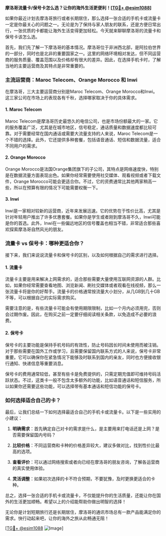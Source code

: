 **摩洛哥流量卡/保号卡怎么选？让你的海外生活更便利！[[TG💪+ @esim1088](https://t.me/s/esim1088)]**

如果你最近计划去摩洛哥旅行或者长期居住，那么选择一张合适的手机卡或流量卡一定是你最关心的问题之一。无论是为了保持与家人朋友的联系，还是方便日常出行，一张优质的卡都能让海外生活变得更加轻松。今天就来聊聊摩洛哥的流量卡和保号卡该怎么选。

首先，我们先了解一下摩洛哥的基本情况。摩洛哥位于非洲西北部，是阿拉伯世界的一部分，同时也是北非的重要国家之一。这里的网络环境相对发达，但不同运营商的服务质量、覆盖范围以及价格却有很大的差异。因此，在选择手机卡时，了解当地的主要运营商及其特点是非常重要的。

### **主流运营商：Maroc Telecom、Orange Morocco 和 Inwi**

在摩洛哥，三大主要运营商分别是Maroc Telecom、Orange Morocco和Inwi。这三家公司在市场上的表现各有千秋，选择哪家取决于你的具体需求。

#### **1. Maroc Telecom**
Maroc Telecom是摩洛哥历史最悠久的电信公司，也是市场份额最大的一家。它的服务覆盖广泛，尤其是在城市地区，信号稳定，通话质量和数据速度都比较可靠。对于需要经常在国内通话或需要大流量支持的人来说，Maroc Telecom是一个不错的选择。此外，它还提供多种套餐，包括语音通话、短信和数据流量，适合不同用户的需求。

#### **2. Orange Morocco**
Orange Morocco是法国Orange集团旗下的子公司，其特点是网络速度快，特别是在数据流量方面表现出色。如果你经常需要使用社交媒体、观看视频或者下载文件，Orange Morocco可能会更适合你。不过，它的资费通常比其他两家稍高一些，所以在预算有限的情况下可能需要权衡一下。

#### **3. Inwi**
Inwi是一家相对较新的运营商，近年来发展迅速。它的优势在于性价比高，尤其是针对年轻用户推出了许多优惠套餐。如果你是学生或者刚到摩洛哥不久，Inwi可能是你的首选。此外，Inwi在一些偏远地区的信号覆盖也相当不错，非常适合那些喜欢探索摩洛哥自然风光的朋友。

### **流量卡 vs 保号卡：哪种更适合你？**

接下来，我们来说说流量卡和保号卡的区别，以及如何根据自己的需求进行选择。

#### **1. 流量卡**
流量卡主要是用来解决上网需求的，适合那些需要大量使用互联网资源的人群。比如，如果你经常需要查看地图、浏览新闻、刷社交媒体或者观看在线视频，那么一张流量卡将是你的好帮手。流量卡的价格通常按流量大小划分，从几GB到几十GB不等，可以根据自己的实际需求购买。

需要注意的是，有些流量卡可能会有使用期限限制，比如一个月内必须用完，否则会过期作废。因此，在购买之前一定要仔细阅读相关条款，以免造成不必要的浪费。

#### **2. 保号卡**
保号卡的主要功能是保持手机号码的有效性，防止号码因长时间未使用而被注销。对于那些需要在国外工作或学习，且需要保留国内联系方式的人来说，保号卡非常重要。它可以确保你在紧急情况下能够及时联系到国内的亲友，同时也方便接收银行通知、快递信息等重要消息。

保号卡的费用通常较低，甚至有些卡是免费提供的，只需定期充值即可维持号码活跃状态。不过，这类卡一般不包含太多额外的功能，比如语音通话和短信服务，所以如果你还需要这些功能，可以选择带有基本通话和短信功能的保号卡。

### **如何选择适合自己的卡？**

最后，让我们总结一下如何选择最适合自己的手机卡或流量卡。以下是一些实用的小建议：

1. **明确需求**：首先确定自己对卡的需求是什么，是主要用来打电话还是上网？是否需要保留国内号码？
   
2. **比较价格**：不同运营商和卡种的价格差异较大，建议多做对比，找到性价比最高的选项。

3. **查看评价**：可以通过网络搜索或者向已经在摩洛哥的朋友咨询，了解各运营商的真实使用体验。

4. **灵活调整**：如果初次选择的卡不符合预期，不要犹豫，及时更换更适合的卡种。

总之，选择一张合适的手机卡或流量卡，不仅能提升你的生活质量，还能让你在国外的生活更加顺畅。希望以上的介绍能帮助你做出明智的选择！

无论你是计划短期旅行还是长期居住，摩洛哥的通讯市场总有一款产品能满足你的需求。快行动起来吧，让你的海外之旅从此畅通无阻！

[[TG💪+ @esim1088](https://t.me/s/esim1088) ![Image](https://i.postimg.cc/4NQfJmqS/Snipaste-2025-05-13-00-14-12.png)]
